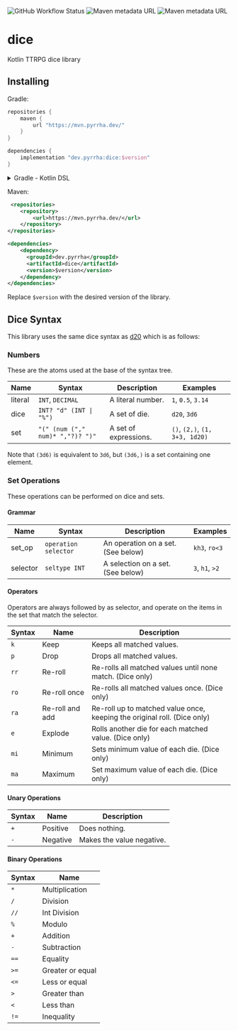 ![GitHub Workflow Status](https://img.shields.io/github/workflow/status/joezwet/dice/Main?logo=github-actions&logoColor=white&style=flat-square)
![Maven metadata URL](https://img.shields.io/maven-metadata/v?label=release&logo=apache-maven&metadataUrl=https%3A%2F%2Fmvn.pyrrha.dev%2Fdev%2Fpyrrha%2Fdice%2Fmaven-metadata.xml&style=flat-square)
![Maven metadata URL](https://img.shields.io/maven-metadata/v?label=snapshot&logo=apache-maven&metadataUrl=https%3A%2F%2Fmvn.pyrrha.dev%2Fsnapshots%2Fdev%2Fpyrrha%2Fdice%2Fmaven-metadata.xml&style=flat-square)

# dice
Kotlin TTRPG dice library

## Installing
Gradle:
```groovy
repositories {
    maven {
        url "https://mvn.pyrrha.dev/"
    }
}

dependencies {
    implementation "dev.pyrrha:dice:$version"
}
```

<details>
<summary>Gradle - Kotlin DSL</summary>
<br>

```kotlin
repositories {
    maven("https://mvn.pyrrha.dev/")
}

dependencies {
    implementation("dev.pyrrha:dice:$version")
}

```
</details>

Maven:
```xml
 <repositories>
    <repository>
        <url>https://mvn.pyrrha.dev/</url>
    </repository>
</repositories>

<dependencies>
    <dependency>
      <groupId>dev.pyrrha</groupId>
      <artifactId>dice</artifactId>
      <version>$version</version>
    </dependency>
</dependencies>
```
Replace `$version` with the desired version of the library.

## Dice Syntax
This library uses the same dice syntax as [d20](https://d20.readthedocs.io/en/latest/start.html#dice-syntax) which is as follows:

### Numbers
These are the atoms used at the base of the syntax tree.

| **Name** | **Syntax** | **Description** | **Examples** |
| --- | --- | --- | --- |
| literal | `INT`, `DECIMAL` | A literal number. | `1`, `0.5`, `3.14` |
| dice | <code>INT? "d" (INT &#124; "%")</code> | A set of die. | `d20`, `3d6` |
| set | `"(" (num ("," num)* ","?)? ")"` | A set of expressions. | `()`, `(2,)`, `(1, 3+3, 1d20)` |

Note that `(3d6)` is equivalent to `3d6`, but `(3d6,)` is a set containing one element.

### Set Operations
These operations can be performed on dice and sets.

#### Grammar
| **Name** | **Syntax**           | **Description**                    | **Examples**    |
| ---      | ---                  | ---                                | ---             |
| set_op   | `operation selector` | An operation on a set. (See below) | `kh3`, `ro<3`   |
| selector | `seltype INT`        | A selection on a set. (See below)  | `3`, `h1`, `>2` |

#### Operators
Operators are always followed by as selector, and operate on the items in the set that match the selector.

| **Syntax** | **Name**        | **Description**                                                          |
| ---        | ---             | ---                                                                      |
| `k`        | Keep            | Keeps all matched values.                                                |
| `p`        | Drop            | Drops all matched values.                                                |
| `rr`       | Re-roll         | Re-rolls all matched values until none match. (Dice only)                |
| `ro`       | Re-roll once    | Re-rolls all matched values once. (Dice only)                            |
| `ra`       | Re-roll and add | Re-roll up to matched value once, keeping the original roll. (Dice only) |
| `e`        | Explode         | Rolls another die for each matched value. (Dice only)                    |
| `mi`       | Minimum         | Sets minimum value of each die. (Dice only)                              |
| `ma`       | Maximum         | Set maximum value of each die. (Dice only)                               |

#### Unary Operations
| **Syntax** | **Name** | **Description**           |
| ---        | ---      | ---                       |
| `+`        | Positive | Does nothing.             |
| `-`        | Negative | Makes the value negative. |

#### Binary Operations
| **Syntax** | **Name**         |
| ---        | ---              |
| `*`        | Multiplication   |
| `/`        | Division         |
| `//`       | Int Division     |
| `%`        | Modulo           |
| `+`        | Addition         |
| `-`        | Subtraction      |
| `==`       | Equality         |
| `>=`       | Greater or equal |
| `<=`       | Less or equal    |
| `>`        | Greater than     |
| `<`        | Less than        |
| `!=`       | Inequality       |
